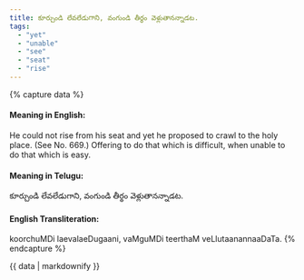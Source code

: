 ```yaml
---
title: కూర్చుండి లేవలేడుగాని, వంగుండి తీర్థం వెళ్లుతానన్నాడట.
tags:
  - "yet"
  - "unable"
  - "see"
  - "seat"
  - "rise"
---
```


{% capture data %}
#### Meaning in English:
He could not rise from his seat and yet he proposed to crawl to the holy place.
(See No. 669.)
Offering to do that which is difficult, when unable to do that which is easy.

#### Meaning in Telugu:
కూర్చుండి లేవలేడుగాని, వంగుండి తీర్థం వెళ్లుతానన్నాడట.

#### English Transliteration:
koorchuMDi laevalaeDugaani, vaMguMDi teerthaM veLlutaanannaaDaTa.
{% endcapture %}

{{ data | markdownify }}

